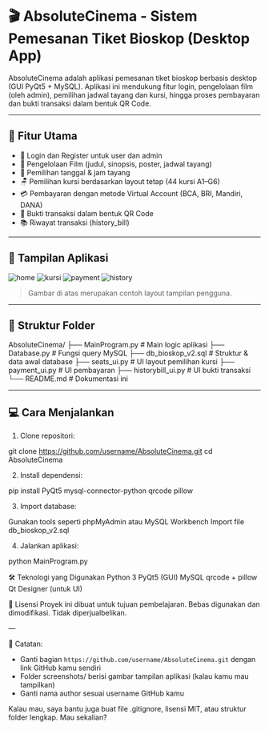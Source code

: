 # 🎬 AbsoluteCinema - Sistem Pemesanan Tiket Bioskop (Desktop App)

AbsoluteCinema adalah aplikasi pemesanan tiket bioskop berbasis desktop (GUI PyQt5 + MySQL). Aplikasi ini mendukung fitur login, pengelolaan film (oleh admin), pemilihan jadwal tayang dan kursi, hingga proses pembayaran dan bukti transaksi dalam bentuk QR Code.

---

## 🚀 Fitur Utama

- 👥 Login dan Register untuk user dan admin
- 🎥 Pengelolaan Film (judul, sinopsis, poster, jadwal tayang)
- 📆 Pemilihan tanggal & jam tayang
- 🪑 Pemilihan kursi berdasarkan layout tetap (44 kursi A1–G6)
- 💳 Pembayaran dengan metode Virtual Account (BCA, BRI, Mandiri, DANA)
- 🧾 Bukti transaksi dalam bentuk QR Code
- 📚 Riwayat transaksi (history_bill)

---

## 📸 Tampilan Aplikasi

![home](screenshots/home.png)
![kursi](screenshots/seats.png)
![payment](screenshots/payment.png)
![history](screenshots/history.png)

> Gambar di atas merupakan contoh layout tampilan pengguna.

---

## 🧩 Struktur Folder
AbsoluteCinema/
├── MainProgram.py # Main logic aplikasi
├── Database.py # Fungsi query MySQL
├── db_bioskop_v2.sql # Struktur & data awal database
├── seats_ui.py # UI layout pemilihan kursi
├── payment_ui.py # UI pembayaran
├── historybill_ui.py # UI bukti transaksi
└── README.md # Dokumentasi ini

---

## 💻 Cara Menjalankan

1. Clone repositori:

git clone https://github.com/username/AbsoluteCinema.git
cd AbsoluteCinema

2. Install dependensi:

pip install PyQt5 mysql-connector-python qrcode pillow

3. Import database:

Gunakan tools seperti phpMyAdmin atau MySQL Workbench
Import file db_bioskop_v2.sql

4. Jalankan aplikasi:
   
python MainProgram.py

🛠️ Teknologi yang Digunakan
Python 3
PyQt5 (GUI)
MySQL
qrcode + pillow
Qt Designer (untuk UI)

📄 Lisensi
Proyek ini dibuat untuk tujuan pembelajaran. Bebas digunakan dan dimodifikasi. Tidak diperjualbelikan.

—

📌 Catatan:
- Ganti bagian `https://github.com/username/AbsoluteCinema.git` dengan link GitHub kamu sendiri
- Folder screenshots/ berisi gambar tampilan aplikasi (kalau kamu mau tampilkan)
- Ganti nama author sesuai username GitHub kamu

Kalau mau, saya bantu juga buat file .gitignore, lisensi MIT, atau struktur folder lengkap. Mau sekalian?







